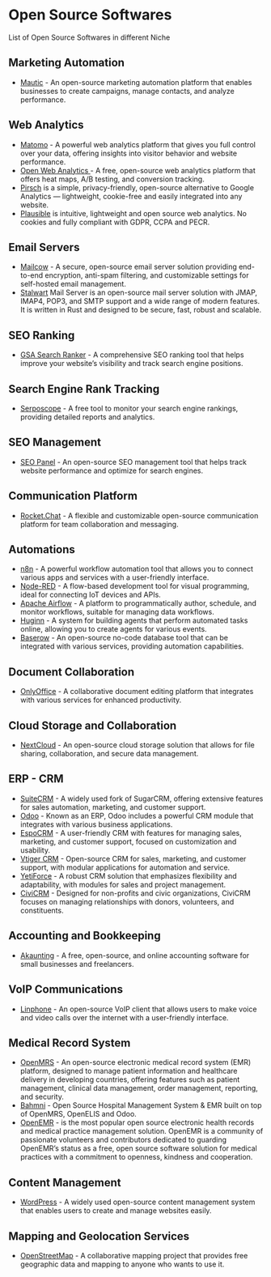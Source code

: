 # Open Source Softwares
List of Open Source Softwares in different Niche

<h2>Marketing Automation</h2>
<ul>
   <li><a href="https://www.mautic.org/">Mautic</a> - An open-source marketing automation platform that enables businesses to create campaigns, manage contacts, and analyze performance.</li>
</ul>

<h2>Web Analytics</h2>
<ul>
   <li><a href="https://matomo.org/">Matomo</a> - A powerful web analytics platform that gives you full control over your data, offering insights into visitor behavior and website performance.</li>

   <li> <a href="https://www.openwebanalytics.com/">Open Web Analytics </a> - A free, open-source web analytics platform that offers heat maps, A/B testing, and conversion tracking.</li>
   <li> <a href="https://pirsch.io/">Pirsch</a> is a simple, privacy-friendly, open-source alternative to Google Analytics — lightweight, cookie-free and easily integrated into any website.</li>
    <li> <a href="https://plausible.io/">Plausible</a>  is intuitive, lightweight and open source web analytics. No cookies and fully compliant with GDPR, CCPA and PECR. </li>
    
</ul>

<h2>Email Servers</h2>
<ul>
<li><a href="https://mailcow.email/">Mailcow</a> - A secure, open-source email server solution providing end-to-end encryption, anti-spam filtering, and customizable settings for self-hosted email management.</li>
<li><a href="https://stalw.art/">Stalwart</a> Mail Server is an open-source mail server solution with JMAP, IMAP4, POP3, and SMTP support and a wide range of modern features. It is written in Rust and designed to be secure, fast, robust and scalable.</li>
</ul>

<h2>SEO Ranking</h2>
<ul>
   <li><a href="https://www.gsa-online.de/en/seo-software/gsa-search-ranker/">GSA Search Ranker</a> - A comprehensive SEO ranking tool that helps improve your website’s visibility and track search engine positions.</li>
</ul>

<h2>Search Engine Rank Tracking</h2>
<ul>
   <li><a href="https://www.serposcope.com/en/">Serposcope</a> - A free tool to monitor your search engine rankings, providing detailed reports and analytics.</li>
</ul>

<h2>SEO Management</h2>
<ul>
   <li><a href="https://www.seopanel.org/">SEO Panel</a> - An open-source SEO management tool that helps track website performance and optimize for search engines.</li>
</ul>

<h2>Communication Platform</h2>
<ul>
   <li><a href="https://rocket.chat/">Rocket.Chat</a> - A flexible and customizable open-source communication platform for team collaboration and messaging.</li>
</ul>

<h2>Automations</h2>
<ul>
   <li><a href="https://n8n.io">n8n</a> - A powerful workflow automation tool that allows you to connect various apps and services with a user-friendly interface.</li>
   <li><a href="https://nodered.org">Node-RED</a> - A flow-based development tool for visual programming, ideal for connecting IoT devices and APIs.</li>
   <li><a href="https://airflow.apache.org">Apache Airflow</a> - A platform to programmatically author, schedule, and monitor workflows, suitable for managing data workflows.</li>
   <li><a href="https://github.com/huginn/huginn">Huginn</a> - A system for building agents that perform automated tasks online, allowing you to create agents for various events.</li>
   <li><a href="https://baserow.io">Baserow</a> - An open-source no-code database tool that can be integrated with various services, providing automation capabilities.</li>
</ul>

<h2>Document Collaboration</h2>
<ul>
   <li><a href="https://www.onlyoffice.com/">OnlyOffice</a> - A collaborative document editing platform that integrates with various services for enhanced productivity.</li>
</ul>

<h2>Cloud Storage and Collaboration</h2>
<ul>
   <li><a href="https://nextcloud.com/">NextCloud</a> - An open-source cloud storage solution that allows for file sharing, collaboration, and secure data management.</li>
</ul>

<h2>ERP - CRM</h2>
<ul>
   <li><a href="https://suitecrm.com/">SuiteCRM</a> - A widely used fork of SugarCRM, offering extensive features for sales automation, marketing, and customer support.</li>
   <li><a href="https://www.odoo.com/">Odoo</a> - Known as an ERP, Odoo includes a powerful CRM module that integrates with various business applications.</li>
   <li><a href="https://www.espocrm.com/">EspoCRM</a> - A user-friendly CRM with features for managing sales, marketing, and customer support, focused on customization and usability.</li>
   <li><a href="https://www.vtiger.com/open-source-crm/download-open-source/#download">Vtiger CRM</a> - Open-source CRM for sales, marketing, and customer support, with modular applications for automation and service.</li>
   <li><a href="https://yetiforce.com/">YetiForce</a> - A robust CRM solution that emphasizes flexibility and adaptability, with modules for sales and project management.</li>
   <li><a href="https://civicrm.org/">CiviCRM</a> - Designed for non-profits and civic organizations, CiviCRM focuses on managing relationships with donors, volunteers, and constituents.</li>
</ul>

<h2>Accounting and Bookkeeping</h2>
<ul>
   <li><a href="https://akaunting.com/">Akaunting</a> - A free, open-source, and online accounting software for small businesses and freelancers.</li>
</ul>

<h2>VoIP Communications</h2>
<ul>
   <li><a href="https://www.linphone.org/">Linphone</a> - An open-source VoIP client that allows users to make voice and video calls over the internet with a user-friendly interface.</li>
</ul>

<h2>Medical Record System</h2>
<ul>
<li><a href="https://openmrs.org/">OpenMRS</a> - An open-source electronic medical record system (EMR) platform, designed to manage patient information and healthcare delivery in developing countries, offering features such as patient management, clinical data management, order management, reporting, and security.</li>
<li><a href="https://bahmni.org/">Bahmni</a> - Open Source Hospital Management System & EMR built on top of OpenMRS, OpenELIS and Odoo. </li>   
<li><a href="https://open-emr.org/">OpenEMR</a> - is the most popular open source electronic health records and medical practice management solution. OpenEMR is a community of passionate volunteers and contributors dedicated to guarding OpenEMR’s status as a free, open source software solution for medical practices with a commitment to openness, kindness and cooperation.</li>
</ul>

<h2>Content Management</h2>
<ul>
   <li><a href="https://wordpress.org/">WordPress</a> - A widely used open-source content management system that enables users to create and manage websites easily.</li>
</ul>

<h2>Mapping and Geolocation Services</h2>
<ul>
   <li><a href="https://www.openstreetmap.org/">OpenStreetMap</a> - A collaborative mapping project that provides free geographic data and mapping to anyone who wants to use it.</li>
</ul>
